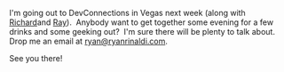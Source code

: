I'm going out to DevConnections in Vegas next week (along with
[Richard](/richard)and [Ray](/jez)).  Anybody want to get together some
evening for a few drinks and some geeking out?  I'm sure there will be
plenty to talk about.  Drop me an email at
[ryan@ryanrinaldi.com](mailto:ryan@ryanrinaldi.com).

See you there!
